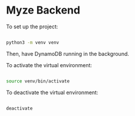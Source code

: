 # Myze Backend

To set up the project:
```sh

python3 -m venv venv

```
Then, have DynamoDB running in the background.

To activate the virtual environment:
```sh

source venv/bin/activate

```

To deactivate the virtual environment:
```sh

deactivate

```
